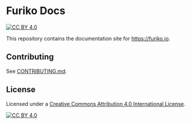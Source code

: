 # Furiko Docs

[![CC BY 4.0][cc-by-shield]][cc-by]

This repository contains the documentation site for <https://furiko.io>.

## Contributing

See [CONTRIBUTING.md](CONTRIBUTING.md).

## License

Licensed under a [Creative Commons Attribution 4.0 International License][cc-by].

[![CC BY 4.0][cc-by-image]][cc-by]

[cc-by]: http://creativecommons.org/licenses/by/4.0/
[cc-by-image]: https://i.creativecommons.org/l/by/4.0/88x31.png
[cc-by-shield]: https://img.shields.io/badge/License-CC%20BY%204.0-lightgrey.svg
